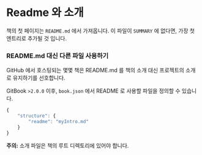 # Readme 와 소개

책의 첫 페이지는 `README.md` 에서 가져옵니다. 이 파일이 `SUMMARY` 에 없다면, 가장 첫 엔트리로 추가될 것 입니다.

### README.md 대신 다른 파일 사용하기

GitHub 에서 호스팅되는 몇몇 책은 README.md 를 책의 소개 대신 프로젝트의 소개로 유지하기를 선호합니다.

GitBook `>2.0.0` 이후, `book.json` 에서 README 로 사용할 파일을 정의할 수 있습니다.

```js
{
    "structure": {
        "readme": "myIntro.md"
    }
}
```

**주의:** 소개 파일은 책의 루트 디렉토리에 있어야 합니다.
